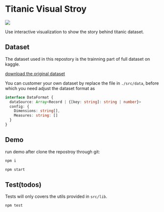 # Titanic Visual Stroy
![](https://www.travis-ci.org/ObservedObserver/titanic-visual-story.svg?branch=master)

Use interactive visualization to show the story behind titanic dataset.

## Dataset
The dataset used in this repostory is the trainning part of full dataset on kaggle.

[download the original dataset](https://www.kaggle.com/c/titanic/data)

You can customer your own dataset by replace the file in `./src/data`, before which you need adjust the dataset format as
```typescript
interface DataFormat {
  dataSource: Array<Record | {[key: string]: string | number}>
  config: {
    Dimensions: string[],
    Measures: string: []
  }
}
```

## Demo
run demo after clone the repostroy through git:

```bash
npm i

npm start
```

## Test(todos)

Tests will only covers the utils provided in `src/lib`.

```
npm test
```
